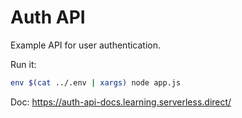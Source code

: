 # Auth API

Example API for user authentication.

Run it:
```bash
env $(cat ../.env | xargs) node app.js
```

Doc: https://auth-api-docs.learning.serverless.direct/
